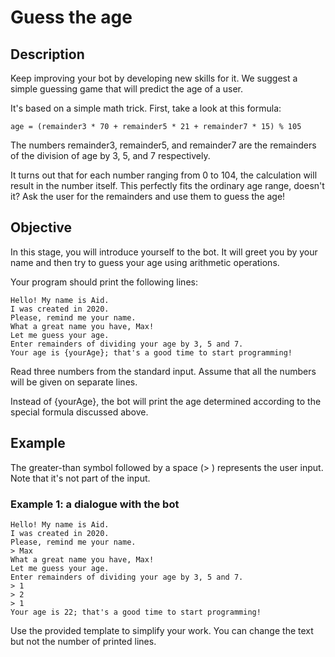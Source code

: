 # Guess the age

## Description

Keep improving your bot by developing new skills for it. We suggest a simple guessing game that will predict the age of a user.

It's based on a simple math trick. First, take a look at this formula:
```
age = (remainder3 * 70 + remainder5 * 21 + remainder7 * 15) % 105
```

The numbers remainder3, remainder5, and remainder7 are the remainders of the division of age by 3, 5, and 7 respectively.

It turns out that for each number ranging from 0 to 104, the calculation will result in the number itself. This perfectly fits the ordinary age range, doesn't it? Ask the user for the remainders and use them to guess the age!

## Objective

In this stage, you will introduce yourself to the bot. It will greet you by your name and then try to guess your age using arithmetic operations.

Your program should print the following lines:

```
Hello! My name is Aid.
I was created in 2020.
Please, remind me your name.
What a great name you have, Max!
Let me guess your age.
Enter remainders of dividing your age by 3, 5 and 7.
Your age is {yourAge}; that's a good time to start programming!
```

Read three numbers from the standard input. Assume that all the numbers will be given on separate lines.

Instead of {yourAge}, the bot will print the age determined according to the special formula discussed above.

## Example

The greater-than symbol followed by a space (> ) represents the user input. Note that it's not part of the input.

### Example 1: a dialogue with the bot

```
Hello! My name is Aid.
I was created in 2020.
Please, remind me your name.
> Max
What a great name you have, Max!
Let me guess your age.
Enter remainders of dividing your age by 3, 5 and 7.
> 1
> 2
> 1
Your age is 22; that's a good time to start programming!
```

Use the provided template to simplify your work. You can change the text but not the number of printed lines.